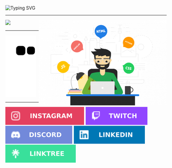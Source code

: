 <head>
    
  ![Typing SVG](https://readme-typing-svg.herokuapp.com/?color=00e1ff&size=30&left=true&vCenter=true&width=1000&lines=Hi,+Git+Hub+Members!+;Mambo+is+my+nickname!+;My+Name+is+Nelson!;I+currently+live+in+Brazil+;I+am+studying+Full+Stack+Development+at+Estácio+University.;)
  <hr>
  <!--<img align = "right" alt="GIF" src = "./folder/octocat-1677445665056.png" width="300px">-->
  
  <img align = "right" alt="Dev-boy" src = "./folder/dev.png" width="400px">
</head>
<body>
  <div>
     <img src="https://github-readme-stats.vercel.app/api/top-langs/?username=MamboDark&theme=dark"/>
  </div>
  <hr>
  <div>
  
  ![Snake animation](https://github.com/MamboDark/MamboDark/blob/output/github-contribution-grid-snake.svg)
  
  </div>
  <hr>
  <footer>
    <div> 
    <a href="https://instagram.com/originalmambo" target="_blank"><img src="./folder/Instagram.svg"></a>
    <a href="https://www.twitch.tv/mambodark"><img src="./folder/Twitch.svg"></a>
    <a href="https://discord.gg/kyDDcyzK94"><img src="./folder/Discord.svg"></a>
    <a href="https://www.linkedin.com/in/onelsoncarvalho"><img src="./folder/LinkedIn.svg"></a>
    <a href="https://linktr.ee/mambodark"><img src="./folder/linktree.svg"></a>
    </div>
  </footer>
</body>
</html>
